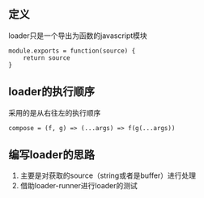 ## 定义
loader只是一个导出为函数的javascript模块

```
module.exports = function(source) {
    return source
}
```

## loader的执行顺序
采用的是从右往左的执行顺序

```
compose = (f, g) => (...args) => f(g(...args))
```

## 编写loader的思路
1. 主要是对获取的source（string或者是buffer）进行处理
2. 借助loader-runner进行loader的测试
